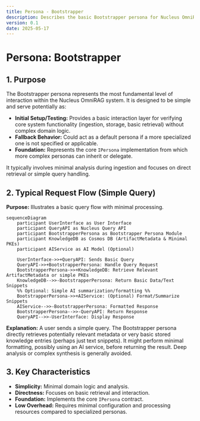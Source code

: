 ```yaml
---
title: Persona - Bootstrapper
description: Describes the basic Bootstrapper persona for Nucleus OmniRAG, serving as a foundation or fallback.
version: 0.1
date: 2025-05-17
---
```


# Persona: Bootstrapper

## 1. Purpose

The Bootstrapper persona represents the most fundamental level of interaction within the Nucleus OmniRAG system. It is designed to be simple and serve potentially as:

*   **Initial Setup/Testing:** Provides a basic interaction layer for verifying core system functionality (ingestion, storage, basic retrieval) without complex domain logic.
*   **Fallback Behavior:** Could act as a default persona if a more specialized one is not specified or applicable.
*   **Foundation:** Represents the core `IPersona` implementation from which more complex personas can inherit or delegate.

It typically involves minimal analysis during ingestion and focuses on direct retrieval or simple query handling.

## 2. Typical Request Flow (Simple Query)

**Purpose:** Illustrates a basic query flow with minimal processing.

```mermaid
sequenceDiagram
    participant UserInterface as User Interface
    participant QueryAPI as Nucleus Query API
    participant BootstrapperPersona as Bootstrapper Persona Module
    participant KnowledgeDB as Cosmos DB (ArtifactMetadata & Minimal PKEs)
    participant AIService as AI Model (Optional)

    UserInterface->>+QueryAPI: Sends Basic Query
    QueryAPI->>+BootstrapperPersona: Handle Query Request
    BootstrapperPersona->>+KnowledgeDB: Retrieve Relevant ArtifactMetadata or simple PKEs
    KnowledgeDB-->>-BootstrapperPersona: Return Basic Data/Text Snippets
    %% Optional: Simple AI summarization/formatting %%
    BootstrapperPersona->>+AIService: (Optional) Format/Summarize Snippets
    AIService-->>-BootstrapperPersona: Formatted Response
    BootstrapperPersona-->>-QueryAPI: Return Response
    QueryAPI-->>-UserInterface: Display Response

```

**Explanation:** A user sends a simple query. The Bootstrapper persona directly retrieves potentially relevant metadata or very basic stored knowledge entries (perhaps just text snippets). It might perform minimal formatting, possibly using an AI service, before returning the result. Deep analysis or complex synthesis is generally avoided.

## 3. Key Characteristics

*   **Simplicity:** Minimal domain logic and analysis.
*   **Directness:** Focuses on basic retrieval and interaction.
*   **Foundation:** Implements the core `IPersona` contract.
*   **Low Overhead:** Requires minimal configuration and processing resources compared to specialized personas.
